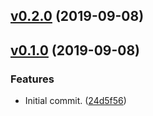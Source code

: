 <a name="v0.2.0"></a>
## [v0.2.0](https://github.com/alexseitsinger/react-simple-popover/compare/v0.1.0...v0.2.0) (2019-09-08)


<a name="v0.1.0"></a>
## [v0.1.0](https://github.com/alexseitsinger/react-simple-popover/compare/24d5f560bcf14bfe7acacbf4c62fb435740150d8...v0.1.0) (2019-09-08)

### Features
- Initial commit. ([24d5f56](https://github.com/alexseitsinger/react-simple-popover/commit/24d5f560bcf14bfe7acacbf4c62fb435740150d8))


